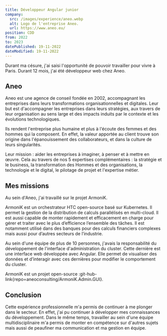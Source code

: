 ```yaml
---
title: Développeur Angular junior
company:
  src: /images/experience/aneo.webp
  alt: Logo de l'entreprise Aneo.
  url: https://www.aneo.eu/
position: CDD
from: 2022
to: 2023
datePublished: 19-11-2022
dateModified: 19-11-2022
---
```


Durant ma césure, j'ai saisi l'opportunité de pouvoir travailler pour vivre à Paris. Durant 12 mois, j'ai été développeur web chez Aneo.

<!-- more -->

## Aneo

Aneo est une agence de conseil fondée en 2002, accompagnant les entreprises dans leurs transformations organisationnelles et digitales. Leur but est d'accompagner les entreprises dans leurs stratégies, aux travers de leur organisation au sens large et des impacts induits par le contexte et les évolutions technologiques.

Ils rendent l'entreprise plus humaine et plus à l'écoute des femmes et des hommes qui la composent. En effet, la valeur apportée au client trouve son origine dans l'épanouissement des collaborateurs, et dans la culture de leurs singularités.

Leur mission : aider les entreprises à imaginer, à penser et à mettre en œuvre. Cela au travers de nos 5 expertises complémentaires : la stratégie et le business, la transformation des Hommes et des organisations, la technologie et le digital, le pilotage de projet et l'expertise métier.

## Mes missions

Au sein d'Aneo, j'ai travaillé sur le projet ArmoniK.

ArmoniK est un orchestrateur HTC open-source basé sur Kubernetes. Il permet la gestion de la distribution de calculs parallélisés en multi-cloud. Il est aussi capable de monter rapidement et efficacement en charge pour gérer et traiter avec le plus d’efficience l’ensemble des tâches. Il est notamment utilisé dans des banques pour des calculs financiers complexes mais aussi pour d’autres secteurs de l’industrie.

Au sein d'une équipe de plus de 10 personnes, j'avais la responsabilité du développement de l'interface d'administration du cluster. Cette dernière est une interface web développée avec Angular. Elle permet de visualiser des données et d’interagir avec ces dernières pour modifier le comportement du cluster.

ArmoniK est un projet open-source :git-hub-link{repo=aneoconsulting/ArmoniK.Admin.GUI}.

## Conclusion

Cette expérience professionnelle m'a permis de continuer à me plonger dans le secteur. En effet, j'ai pu continuer à développer mes connaissances du développement. Dans le même temps, travailler au sein d'une équipe multidisciplinaire m'a permis de monter en compétence sur d'autres sujets mais aussi de peaufiner ma communication et ma gestion en équipe.